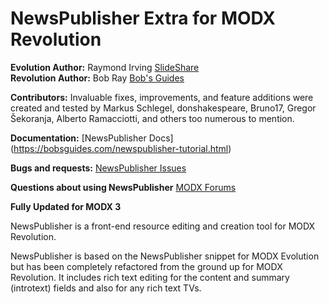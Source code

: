 NewsPublisher Extra for MODX Revolution
=======================================

**Evolution Author:** Raymond Irving [SlideShare](https://www.slideshare.net/xwisdom)
<br>
**Revolution Author:** Bob Ray [Bob's Guides](https://bobsguides.com) 
    
**Contributors:** Invaluable fixes, improvements, and feature additions were created and tested by Markus Schlegel, donshakespeare, Bruno17, Gregor Šekoranja, Alberto Ramacciotti, and others too numerous to mention.

**Documentation:** [NewsPublisher Docs] (https://bobsguides.com/newspublisher-tutorial.html)
     
**Bugs and requests:** [NewsPublisher Issues](https://github.com/BobRay/NewsPublisher/issues)

**Questions about using NewsPublisher** [MODX Forums](https://forums.modx.com)     
 
**Fully Updated for MODX 3**

NewsPublisher is a front-end resource editing and creation tool for MODX Revolution.

NewsPublisher is based on the NewsPublisher snippet for MODX
Evolution but has been completely refactored from the ground up for
MODX Revolution. It includes rich text editing
for the content and summary (introtext) fields and also for any
rich text TVs.
